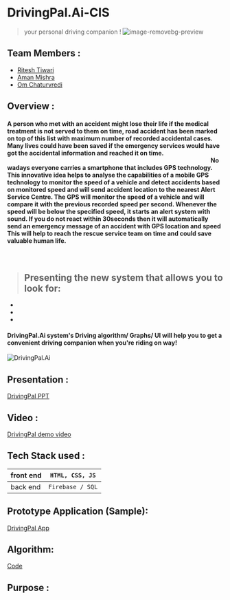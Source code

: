 # DrivingPal.Ai-CIS 
> your personal driving companion !
![image-removebg-preview](https://user-images.githubusercontent.com/76032847/131260321-7d3c08da-d99a-4b5e-9f7a-579f2d6285cb.png)


## Team Members :

* [Ritesh Tiwari](riteshtiwari1075@gmail.com)
* [Aman Mishra](amanmishra7ave@gmail.com)
* [Om Chaturvredi](om.chaturvedi@gmail.com)

## Overview :
#### A person who met with an accident might lose their life if the medical treatment is not served to them on time, road accident has been marked on top of this list with maximum number of recorded accidental cases. Many lives could have been saved if the emergency services would have got the accidental information and reached it on time.                                                                                                                                                Nowadays everyone carries a smartphone that includes GPS technology. This innovative idea helps to analyse the capabilities of a mobile GPS technology to monitor the speed of a vehicle and detect accidents based on monitored speed and will send accident location to the nearest Alert Service Centre. The GPS will monitor the speed of a vehicle and will compare it with the previous recorded speed per second. Whenever the speed will be below the specified speed, it starts an alert system with sound. If you do not react within 30seconds then it will automatically send an emergency message of an accident with GPS location and speed This will help to reach the rescue service team on time and could save valuable human life.
 
  
> ## Presenting the new system that allows you to look for:
* 
* 
* 


#### DrivingPal.Ai system's Driving algorithm/ Graphs/ UI will help you to get a convenient driving companion when you're riding on way!

![DrivingPal.Ai](https://user-images.githubusercontent.com/76032847/131260442-6b7d195c-00c5-49dc-b908-1538784fa1c5.png)
 


## Presentation :
[DrivingPal PPT](https://docs.google.com/presentation/d/1PP_UdvGI5GEMj1osPAG12IMrS4C_On8G/edit?usp=sharing&ouid=104856549558075776345&rtpof=true&sd=true)

## Video :
[DrivingPal demo video](https://drive.google.com/file/d/1Cv3ApBOFXm7cIB13sykMzI8Vbyj-p2-M/view?usp=drivesdk)

## Tech Stack used :

  |front end | `HTML, CSS, JS`                                  |
  |----------|--------------------------------------------------|
  |back end  | `Firebase / SQL`                                 |

## Prototype Application (Sample):
[DrivingPal App](https://framer.com/share/Magic-Player--72Rkmhf4wtNmGGh5KP2p/MIsuE0kBn)

## Algorithm:
[Code](https://github.com/om-chaturvedi-oc/DrivingPal.Ai-CIS/tree/main/Algorithm)

## Purpose :





